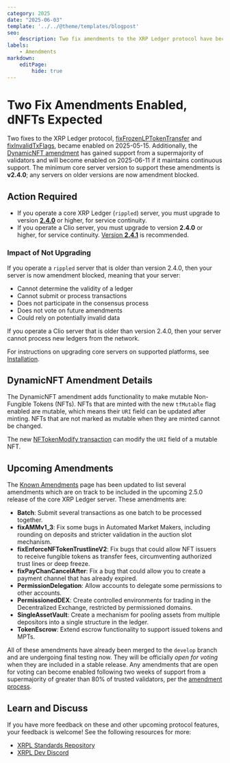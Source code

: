 ```yaml
---
category: 2025
date: "2025-06-03"
template: '../../@theme/templates/blogpost'
seo:
    description: Two fix amendments to the XRP Ledger protocol have become enabled, and the DynamicNFT is expect to be enabled soon.
labels:
    - Amendments
markdown:
    editPage:
        hide: true
---
```

# Two Fix Amendments Enabled, dNFTs Expected

Two fixes to the XRP Ledger protocol, [fixFrozenLPTokenTransfer](/resources/known-amendments#fixfrozenlptokentransfer) and [fixInvalidTxFlags](/resources/known-amendments#fixinvalidtxflags), became enabled on 2025-05-15. Additionally, the [DynamicNFT amendment](/resources/known-amendments#dynamicnft) has gained support from a supermajority of validators and will become enabled on 2025-06-11 if it maintains continuous support. The minimum core server version to support these amendments is **v2.4.0**; any servers on older versions are now amendment blocked.

<!-- BREAK -->

## Action Required

- If you operate a core XRP Ledger (`rippled`) server, you must upgrade to version [**2.4.0**](./rippled-2.4.0.md) or higher, for service continuity.
- If you operate a Clio server, you must upgrade to version **2.4.0** or higher, for service continuity. [Version **2.4.1**](./clio-2.4.1.md) is recommended.

### Impact of Not Upgrading

If you operate a `rippled` server that is older than version 2.4.0, then your server is now amendment blocked, meaning that your server:

* Cannot determine the validity of a ledger
* Cannot submit or process transactions
* Does not participate in the consensus process
* Does not vote on future amendments
* Could rely on potentially invalid data

If you operate a Clio server that is older than version 2.4.0, then your server cannot process new ledgers from the network.

For instructions on upgrading core servers on supported platforms, see [Installation](/docs/infrastructure/installation/).

## DynamicNFT Amendment Details

The DynamicNFT amendment adds functionality to make mutable Non-Fungible Tokens (NFTs). NFTs that are minted with the new `tfMutable` flag enabled are mutable, which means their `URI` field can be updated after minting. NFTs that are not marked as mutable when they are minted cannot be changed.

The new [NFTokenModify transaction](/docs/references/protocol/transactions/types/nftokenmodify.md) can modify the `URI` field of a mutable NFT.

## Upcoming Amendments

The [Known Amendments](/resources/known-amendments) page has been updated to list several amendments which are on track to be included in the upcoming 2.5.0 release of the core XRP Ledger server. These amendments are:

- **Batch**: Submit several transactions as one batch to be processed together.
- **fixAMMv1_3**: Fix some bugs in Automated Market Makers, including rounding on deposits and stricter validation in the auction slot mechanism.
- **fixEnforceNFTokenTrustlineV2**: Fix bugs that could allow NFT issuers to receive fungible tokens as transfer fees, circumventing authorized trust lines or deep freeze.
- **fixPayChanCancelAfter**: Fix a bug that could allow you to create a payment channel that has already expired.
- **PermissionDelegation**: Allow accounts to delegate some permissions to other accounts.
- **PermissionedDEX**: Create controlled environments for trading in the Decentralized Exchange, restricted by permissioned domains.
- **SingleAssetVault**: Create a mechanism for pooling assets from multiple depositors into a single structure in the ledger.
- **TokenEscrow**: Extend escrow functionality to support issued tokens and MPTs.

All of these amendments have already been merged to the `develop` branch and are undergoing final testing now. They will be officially _open for voting_ when they are included in a stable release. Any amendments that are open for voting can become enabled following two weeks of support from a supermajority of greater than 80% of trusted validators, per the [amendment process](/docs/concepts/networks-and-servers/amendments).

## Learn and Discuss

If you have more feedback on these and other upcoming protocol features, your feedback is welcome! See the following resources for more:

- [XRPL Standards Repository](https://github.com/XRPLF/XRPL-Standards)
- [XRPL Dev Discord](https://discord.gg/sfX3ERAMjH)
